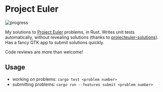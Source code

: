 # Project Euler

![progress](https://projecteuler.net/profile/SpeedoDevo.png)

My solutions to [Project Euler](https://projecteuler.net/about) problems, in Rust. Writes unit tests automatically, without revealing solutions (thanks to [projecteuler-solutions](https://github.com/luckytoilet/projecteuler-solutions)). Has a fancy GTK app to submit solutions quickly.

Code reviews are more than welcome!

## Usage

- working on problems: `cargo test <problem number>`
- submitting problems: `cargo run --features submit <problem number>`
